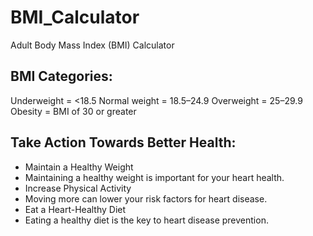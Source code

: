 # BMI_Calculator

Adult Body Mass Index (BMI) Calculator

## BMI Categories:
Underweight = <18.5
Normal weight = 18.5–24.9
Overweight = 25–29.9
Obesity = BMI of 30 or greater

## Take Action Towards Better Health:

- Maintain a Healthy Weight
- Maintaining a healthy weight is important for your heart health.
- Increase Physical Activity
- Moving more can lower your risk factors for heart disease.
- Eat a Heart-Healthy Diet
- Eating a healthy diet is the key to heart disease prevention.
